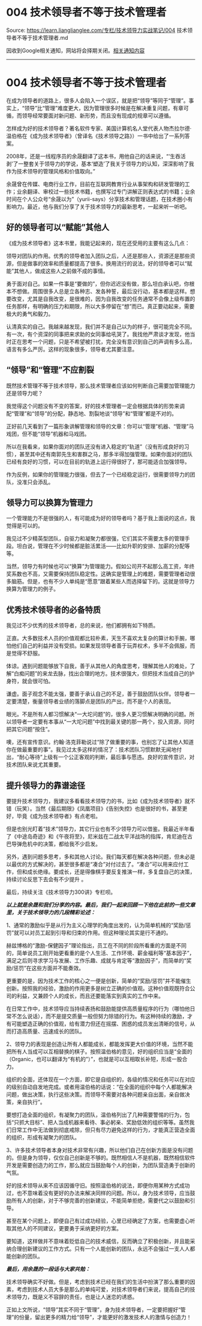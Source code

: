 # 004 技术领导者不等于技术管理者 

Source: https://learn.lianglianglee.com/专栏/技术领导力实战笔记/004 技术领导者不等于技术管理者.md

因收到Google相关通知，网站将会择期关闭。[相关通知内容](https://lumendatabase.org/notices/44265620)

---

# 004 技术领导者不等于技术管理者

在成为领导者的道路上，很多人会陷入一个误区，就是把“领导”等同于“管理”。事实上，“领导”比“管理”难度更大，因为管理很多时候是在解决重复问题，有章可循，而领导经常要面对新问题、新形势，而且没有现成的规章可以遵循。

怎样成为好的技术领导者？著名软件专家、美国计算机名人堂代表人物杰拉尔德·温伯格在《成为技术领导者》（曾译名《技术领导之路》）一书中给出了一系列答案。

2008年，还是一线程序员的余晟翻译了这本书，用他自己的话来说，“‘生吞活剥’了一整套关于领导力的学说，基本‘塑造’了我关于领导力的认知，深深影响了我作为技术领导的管理风格和价值取向。”

余晟曾在传媒、电商行业工作，目前在互联网教育行业从事架构和研发管理的工作；业余翻译、审校过一些技术书籍，也撰写过专门讲解正则表达式的书籍；业余时间在个人公众号“余晟以为”（yurii-says）分享技术和管理话题，在技术圈小有影响力。最近，他与我们分享了关于技术领导力的最新思考，一起来听一听吧。

## 好的领导者可以“赋能”其他人

《成为技术领导者》这本书里，我能记起来的，现在还受用的主要有这么几点：

领导对团队的作用。优秀的领导者加入团队之后，人还是那些人，资源还是那些资源，但是做事的效率和质量都提高了很多。换用流行的说法，好的领导者可以“赋能”其他人，做成这些人之前做不成的事情。

勇于面对自己。如果一件事是“要做的”，但你迟迟没有做，那么坦白承认吧，你根本不想做。周围很多人总是立各种志、发各种誓，最后没行动，基本都是这样。想要改变，尤其是自我改变，是很难的，因为自我改变的任务通常不会像上级布置的任务那样，有明确的压力和期限，所以大多停留在“想”而已。真正要动起来，需要极大的勇气和毅力。

认清真实的自己。我越来越发现，我们并不是自己以为的样子，很可能完全不同。有一次，有个资深的同事把来求助的女同事给吼哭了。我找他严肃谈才发现，他当时正在思考一个问题，只是不希望被打扰，完全没有意识到自己的声调有多么高，语言有多么严厉。这样的现象很多，领导者尤其要注意。

## “领导”和“管理”不应割裂

既然技术管理不等于技术领导，那么技术管理者应该如何判断自己需要加管理能力还是领导力呢？

我觉得这个问题没有不变的答案，好的技术管理者一定会根据具体的形势来调配“管理”和“领导”的分配，静态地、割裂地谈“领导”和“管理”都是不对的。

正好前几天看到了一篇形象讲解管理和领导的文章：你可以“管理”机器、“管理”马戏团，但不能“领导”机器和马戏团。

所以在我看来，如果你面对的团队还没有进入稳定的“轨道”（没有形成良好的习惯），甚至其中还有南郭先生和害群之马，那多半得加强管理。如果你面对的团队已经有良好的习惯，可以在目前的轨道上运行得很好了，那可能适合加强领导。

作为反例，如果你的管理能力很强，但去了一个已经稳定运行，很需要领导力的团队，没准只会添乱。

## 领导力可以换算为管理力

一个管理能力不是很强的人，有可能成为好的领导者吗？基于我上面说的这点，我觉得是可以的。

我见过不少精英型团队，自驱力和凝聚力都很强，它们其实不需要太多的管理手段。坦白说，管理在不少时候都是脏活累活——比如升职的安排、加薪的分配等等。

当然，领导力有时候也可以“换算”为管理能力。假如公司开不起那么高工资，年终奖系数也不高，又需要保持团队稳定性。这确实是管理上的难题，需要管理者动很多脑筋。但是，也有不少人单纯是“愿意”跟着某些人而选择留下的。这就是领导力换算为管理力的例子。

## 优秀技术领导者的必备特质

我见过不少优秀的技术领导者，总的来说，他们都拥有如下特质。

正直。大多数技术人员的价值观都比较朴素，天生不喜欢太复杂的算计和手腕，哪怕他们自己的利益并没有受损。如果发现领导者善于玩弄权术，多半不会佩服，而是觉得不舒服。

体谅。遇到问题能够放下自我，善于从其他人的角度思考，理解其他人的难处，了解“白痴问题”的来龙去脉，找出合理的地方。技术很强大，但把技术当成自己的护身符，就会很可怕。

谦虚。面子观念不能太强，要善于承认自己的不足，善于鼓励团队伙伴。领导者一定要清楚，衡量领导者业绩的落脚点是团队的产出，而不是个人的表现。

眼光。不是所有人都习惯解决“一大坨问题”的，很多人更习惯解决明确的问题。所以领导者一定要有本事从“一大坨问题”中找到最关键的那一两个，投入资源，同时把其它问题“按住”。

噢，还有宣传意识。约翰·洛克菲勒说过“除了做重要的事，也别忘了让其他人知道你在做最重要的事”。我见过太多这样的情况了：技术团队习惯默默无闻地付出，“耐心等待”上级有一个公正客观的判断，最后事与愿违。良好的宣传意识，对技术团队来说尤其重要。

## 提升领导力的靠谱途径

要提升技术领导力，我建议多看看技术领导力的书，比如《成为技术领导者》就不错（玩笑）。当然《最后期限》《凤凰项目》《告别失控》也是很好的书，甚至更好，毕竟《成为技术领导者》有点老啦。

但是也别光盯着“技术”领导力，其它行业也有不少领导力可以借鉴。我最近半年看了《中途岛奇迹》和《午夜将至》，尼米兹在二战太平洋战场的指挥，肯尼迪在古巴导弹危机中的决策，都给我不少启发。

另外，遇到问题多思考，多和其他人讨论。我们每天都在解决各种问题，但未必是以最优的方式解决的，甚至很多都是“凑合”对付过去了。“凑合”可以用来应付工作，但和成长绝缘。要成长，还是得像棋手要反复推演一样，多复盘自己的决策，持续讨论反思下去会有不少提升 。

最后，持续关注《技术领导力300讲》专栏呗。

***以上就是余晟和我们分享的内容。最后，我们一起来回顾一下他在此前的一些文章里，关于技术领导力的几段精彩论述：***

1、通常的激励似乎是从行为主义心理学的角度出发的，认为简单机械的“奖励/惩罚”就可以对员工起到引导和归束的作用。但这种理论其实是行不通的。

赫兹博格的“激励-保健因子”理论指出，员工在不同的阶段所看重的方面是不同的，简单说员工刚开始更看重的是个人生活、工作环境、薪金福利等“基本因子”，满足之后则寻求学习与发展、工作乐趣、成就与肯定等“激励因子”，而简单的“奖励/惩罚”在这些方面并不能奏效。

更重要的是，因为技术工作的核心之一便是创新，简单的“奖励/惩罚”并不能催生创新。按照我的经验，激励的作用更多是树立正确的价值观。这种价值观既符合公司的利益，又兼顾个人的成长，而且还要能落实到真实的工作中来。

在日常工作中，技术领导应当持续表扬和鼓励能提供高质量程序的行为（哪怕他日常不怎么说话），而不是提交质量一般但努力除错的行为。有这种持续的激励，才有可能塑造正确的价值观，给有潜力但还在摇摆、困惑的成员发出清晰的信号，从而打造高质量、迅速成长的团队。

2、领导力的表现是创造让所有人都能成长，都能发挥更大价值的环境，当然不能把所有人当成可以互相替换的棋子。按照温伯格的意见，好的组织应当是“全面的（Organic，也可以翻译为“有机的”）”，也就是可以互相取长补短，形成一股合力。

组织的全面，还体现在一个方面，即它是自组织的，各级的情况和任务可以在对应的级别自动自发地完成。或者用温伯格的话说：“在全面的组织中每个人都能解决问题，做出决策，执行这些决策。而领导不需要对各种问题亲自出面，亲自做决策，亲自执行”。

要想打造全面的组织，有凝聚力的团队，温伯格列出了几种需要警惕的行为，包括“只抓大目标”、把人当成机器来看待、事必躬亲、奖励低效的组织等等。虽然我们日常工作中无法做到彻底戒除，但只有尽力避免这样的行为，才能真正营造全面的组织，形成有凝聚力的团队。

3、许多技术领导者本身对技术非常有兴趣，所以他们自己在创新方面是没有问题的。但是身为领导，仅仅自己创新是不够的。既然相信人不是机器，既然相信软件开发是需要创造力的工作，那么就应当鼓励每个人的创新，为团队营造勇于创新的气氛。

好的技术领导从来不应该因循守旧。按照温伯格的说法，即便你用某种方式成功过，也不意味着没有更好的办法来解决同样的问题。所以，身为技术领导，应当鼓励所有人的创新，对于不够完善的创新建议，不能简单拒绝，需要代之以鼓励和引导。

甚至在某个问题上，即便自己有过成功经验，心里已经确定了方案，也需要虚心听取其他人的不同建议，更要勇于采纳更好的方案。

要知道，这样做并不意味着贬低自己的技术威信，反而确立了积极创新，并且能采纳合理创新建议的工作方式。只有一个人能创新的团队，永远不会强过一支人人都能创新的团队。

***最后，用余晟的一段话与大家共勉：***

技术领导确实不好做。但是，考虑到技术已经在我们的生活中扮演了那么重要的因素，考虑到技术人员大多是那么的单纯可爱，对技术领导者们来说，提高自己的技术领导力，既是义不容辞的责任，也是让人迷恋的诱惑。

正如上文所说，“领导”其实不同于“管理”，身为技术领导者，一定要把握好“管理”的份量，留出更多的精力给“领导”，才能更好的激发技术人的激情与创造力！